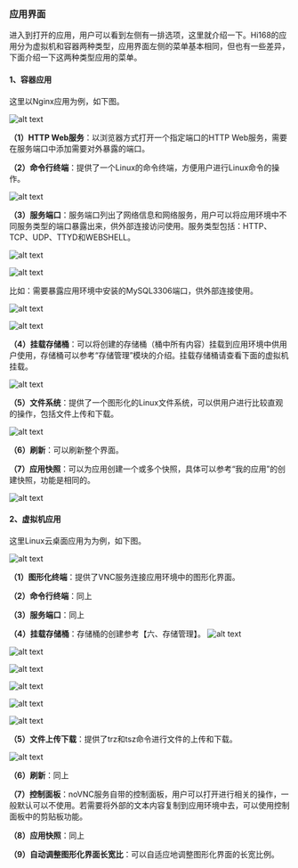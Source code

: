 ### 应用界面
进入到打开的应用，用户可以看到左侧有一排选项，这里就介绍一下。Hi168的应用分为虚拟机和容器两种类型，应用界面左侧的菜单基本相同，但也有一些差异，下面介绍一下这两种类型应用的菜单。

#### 1、容器应用
这里以Nginx应用为例，如下图。

![alt text](./appcentor08.png)


**（1）HTTP Web服务**：以浏览器方式打开一个指定端口的HTTP Web服务，需要在服务端口中添加需要对外暴露的端口。

**（2）命令行终端**：提供了一个Linux的命令终端，方便用户进行Linux命令的操作。

![alt text](./appcentor10.png)

**（3）服务端口**：服务端口列出了网络信息和网络服务，用户可以将应用环境中不同服务类型的端口暴露出来，供外部连接访问使用。服务类型包括：HTTP、TCP、UDP、TTYD和WEBSHELL。

![alt text](./appcentor11.png)

![alt text](./appcentor12.png)

比如：需要暴露应用环境中安装的MySQL3306端口，供外部连接使用。

![alt text](./appcentor13.png)

![alt text](./appcentor14.png)

**（4）挂载存储桶**：可以将创建的存储桶（桶中所有内容）挂载到应用环境中供用户使用，存储桶可以参考“存储管理”模块的介绍。挂载存储桶请查看下面的虚拟机挂载。

![alt text](./appcentor15.png)

**（5）文件系统**：提供了一个图形化的Linux文件系统，可以供用户进行比较直观的操作，包括文件上传和下载。

![alt text](./appcentor16.png)

**（6）刷新**：可以刷新整个界面。

**（7）应用快照**：可以为应用创建一个或多个快照，具体可以参考“我的应用”的创建快照，功能是相同的。

![alt text](./appcentor17.png)

#### 2、虚拟机应用
这里Linux云桌面应用为为例，如下图。

![alt text](./appcentor09.png)

**（1）图形化终端**：提供了VNC服务连接应用环境中的图形化界面。

**（2）命令行终端**：同上

**（3）服务端口**：同上

**（4）挂载存储桶**：存储桶的创建参考【六、存储管理】。
![alt text](./appcentor19.png)

![alt text](./appcentor20.png)

![alt text](./appcentor21.png)

![alt text](./appcentor22.png)

![alt text](./appcentor23.png)

![alt text](./appcentor24.png)

**（5）文件上传下载**：提供了trz和tsz命令进行文件的上传和下载。

![alt text](./appcentor18.png)

**（6）刷新**：同上

**（7）控制面板**：noVNC服务自带的控制面板，用户可以打开进行相关的操作，一般默认可以不使用。若需要将外部的文本内容复制到应用环境中去，可以使用控制面板中的剪贴板功能。

**（8）应用快照**：同上

**（9）自动调整图形化界面长宽比**：可以自适应地调整图形化界面的长宽比例。
